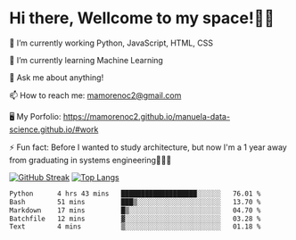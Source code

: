 # Hi there, Wellcome to my space!✌🏾

🔭 I’m currently working Python, JavaScript, HTML, CSS

🌱 I’m currently learning Machine Learning

💬 Ask me about anything!

📫 How to reach me: mamorenoc2@gmail.com

🖥️ My Porfolio: https://mamorenoc2.github.io/manuela-data-science.github.io/#work

⚡ Fun fact: Before I wanted to study architecture, but now I'm a 1 year away from graduating in systems engineering🤣🤣🤣

[![GitHub Streak](https://streak-stats.demolab.com/?user=mamorenoc2)](https://git.io/streak-stats)
[![Top Langs](https://github-readme-stats.vercel.app/api/top-langs/?username=mamorenoc2&layout=compact&theme=tokyonight)](https://github.com/anuraghazra/github-readme-stats)

<!--START_SECTION:waka-->

```txt
Python      4 hrs 43 mins   ███████████████████░░░░░░   76.01 %
Bash        51 mins         ███▒░░░░░░░░░░░░░░░░░░░░░   13.70 %
Markdown    17 mins         █▒░░░░░░░░░░░░░░░░░░░░░░░   04.70 %
Batchfile   12 mins         ▓░░░░░░░░░░░░░░░░░░░░░░░░   03.28 %
Text        4 mins          ▒░░░░░░░░░░░░░░░░░░░░░░░░   01.18 %
```

<!--END_SECTION:waka-->
